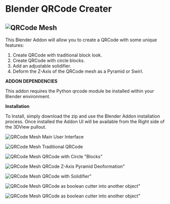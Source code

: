 # Blender QRCode Creater
![QRCode Mesh](../media/tkk.png?raw=true)
---

This Blender Addon will allow you to create a QRCode with some unique features:

1)  Create QRCode with traditional block look.
2)  Create QRCode with circle blocks.
3)  Add an adjustable solidifier.
4)  Deform the Z-Axis of the QRCode mesh as a Pyramid or Swirl.

**ADDON DEPENDENCIES**

This addon requires the Python qrcode module be installed within your Blender environment.

**Installation**

To Install, simply download the zip and use the Blender Addon installation process.  Once installed the Addon UI will be available from the Right side of the 3DView pullout.

![QRCode Mesh](../media/meshqrcode1.png?raw=true)
Main User Interface

![QRCode Mesh](../media/meshqrcode2.png?raw=true)
Traditional QRCode

![QRCode Mesh](../media/meshqrcode3.png?raw=true)
QRCode with Circle "Blocks"

![QRCode Mesh](../media/meshqrcode4.png?raw=true)
QRCode Z-Axis Pyramid Deoformation"

![QRCode Mesh](../media/meshqrcode5.png?raw=true)
QRCode with Solidifier"

![QRCode Mesh](../media/meshqrcode6.png?raw=true)
QRCode as boolean cutter into another object"

![QRCode Mesh](../media/meshqrcode7.png?raw=true)
QRCode as boolean cutter into another object"

